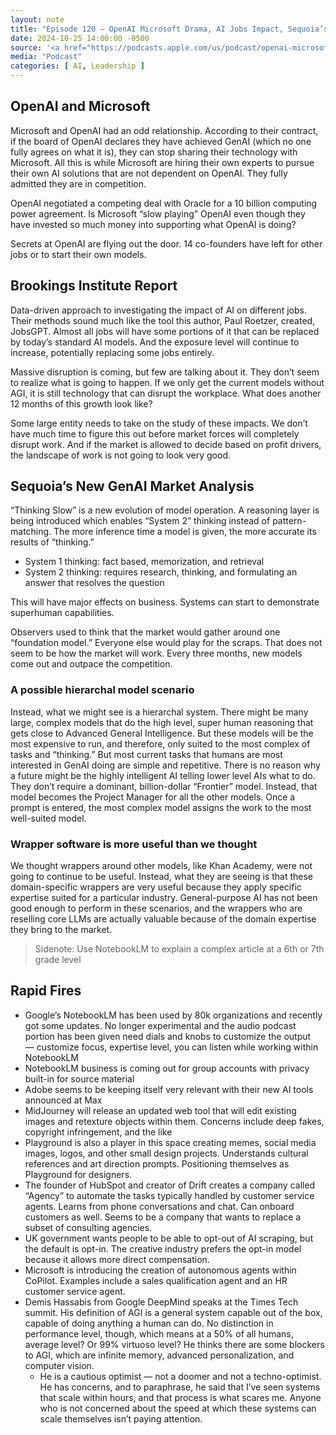 ```yaml
---
layout: note
title: "Episode 120 — OpenAI Microsoft Drama, AI Jobs Impact, Sequoia’s New GenAI Market Analysis, NotebookLM updates, Adobe Max"
date: 2024-10-25 14:00:00 -0500
source: '<a href="https://podcasts.apple.com/us/podcast/openai-microsoft-drama-major-study-on-ai-job-impact/id1548733275?i=1000673986921">The Artificial Intelligence Show, Episode 120</a>'
media: "Podcast"
categories: [ AI, Leadership ]
---
```


## OpenAI and Microsoft

Microsoft and OpenAI had an odd relationship. According to their contract, if the board of OpenAI declares they have achieved GenAI (which no one fully agrees on what it is), they can stop sharing their technology with Microsoft. All this is while Microsoft are hiring their own experts to pursue their own AI solutions that are not dependent on OpenAI. They fully admitted they are in competition.

OpenAI negotiated a competing deal with Oracle for a 10 billion computing power agreement. Is Microsoft “slow playing” OpenAI even though they have invested so much money into supporting what OpenAI is doing?

Secrets at OpenAI are flying out the door. 14 co-founders have left for other jobs or to start their own models.

## Brookings Institute Report

Data-driven approach to investigating the impact of AI on different jobs. Their methods sound much like the tool this author, Paul Roetzer, created, JobsGPT. Almost all jobs will have some portions of it that can be replaced by today’s standard AI models. And the exposure level will continue to increase, potentially replacing some jobs entirely.

Massive disruption is coming, but few are talking about it. They don’t seem to realize what is going to happen. If we only get the current models without AGI, it is still technology that can disrupt the workplace. What does another 12 months of this growth look like?

Some large entity needs to take on the study of these impacts. We don’t have much time to figure this out before market forces will completely disrupt work. And if the market is allowed to decide based on profit drivers, the landscape of work is not going to look very good.

## Sequoia’s New GenAI Market Analysis

“Thinking Slow” is a new evolution of model operation. A reasoning layer is being introduced which enables “System 2” thinking instead of pattern-matching. The more inference time a model is given, the more accurate its results of “thinking.”

+ System 1 thinking: fact based, memorization, and retrieval
+ System 2 thinking: requires research, thinking, and formulating an answer that resolves the question

This will have major effects on business. Systems can start to demonstrate superhuman capabilities.

Observers used to think that the market would gather around one “foundation model.” Everyone else would play for the scraps. That does not seem to be how the market will work. Every three months, new models come out and outpace the competition.

### A possible hierarchal model scenario

Instead, what we might see is a hierarchal system. There might be many large, complex models that do the high level, super human reasoning that gets close to Advanced General Intelligence. But these models will be the most expensive to run, and therefore, only suited to the most complex of tasks and “thinking.” But most current tasks that humans are most interested in GenAI doing are simple and repetitive. There is no reason why a future might be the highly intelligent AI telling lower level AIs what to do. They don’t require a dominant, billion-dollar “Frontier” model. Instead, that model becomes the Project Manager for all the other models. Once a prompt is entered, the most complex model assigns the work to the most well-suited model.

### Wrapper software is more useful than we thought

We thought wrappers around other models, like Khan Academy, were not going to continue to be useful. Instead, what they are seeing is that these domain-specific wrappers are very useful because they apply specific expertise suited for a particular industry. General-purpose AI has not been good enough to perform in these scenarios, and the wrappers who are reselling core LLMs are actually valuable because of the domain expertise they bring to the market.

> Sidenote: Use NotebookLM to explain a complex article at a 6th or 7th grade level

## Rapid Fires

+ Google’s NotebookLM has been used by 80k organizations and recently got some updates. No longer experimental and the audio podcast portion has been given need dials and knobs to customize the output — customize focus, expertise level, you can listen while working within NotebookLM
+ NotebookLM business is coming out for group accounts with privacy built-in for source material
+ Adobe seems to be keeping itself very relevant with their new AI tools announced at Max
+ MidJourney will release an updated web tool that will edit existing images and retexture objects within them. Concerns include deep fakes, copyright infringement, and the like
+ Playground is also a player in this space creating memes, social media images, logos, and other small design projects. Understands cultural references and art direction prompts. Positioning themselves as Playground for designers.
+ The founder of HubSpot and creator of Drift creates a company called “Agency” to automate the tasks typically handled by customer service agents. Learns from phone conversations and chat. Can onboard customers as well. Seems to be a company that wants to replace a subset of consulting agencies.
+ UK government wants people to be able to opt-out of AI scraping, but the default is opt-in. The creative industry prefers the opt-in model because it allows more direct compensation.
+ Microsoft is introducing the creation of autonomous agents within CoPilot. Examples include a sales qualification agent and an HR customer service agent.
+ Demis Hassabis from Google DeepMind speaks at the Times Tech summit. His definition of AGI is a general system capable out of the box, capable of doing anything a human can do. No distinction in performance level, though, which means at a 50% of all humans, average level? Or 99% virtuoso level? He thinks there are some blockers to AGI, which are infinite memory, advanced personalization, and computer vision.
  + He is a cautious optimist — not a doomer and not a techno-optimist. He has concerns, and to paraphrase, he said that I’ve seen systems that scale within hours, and that process is what scares me. Anyone who is not concerned about the speed at which these systems can scale themselves isn’t paying attention.
